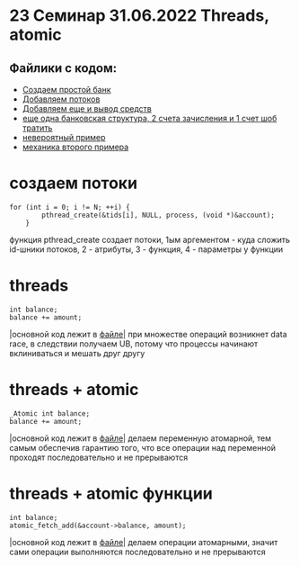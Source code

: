  # 23 Семинар 31.06.2022 Threads, atomic

## Файлики с кодом:

* [Создаем простой банк](bank_add_simple.c)
* [Добавляем потоков](bank_add_threads.c)
* [Добавляем еще и вывод средств](bank_safe.c)
* [еще одна банковская структура, 2 счета зачисления и 1 счет шоб тратить](bank_transfers.c)
* [невероятный пример](full_example.c)
* [механика второго примера](program.c)

#  создаем потоки
```
for (int i = 0; i != N; ++i) {
        pthread_create(&tids[i], NULL, process, (void *)&account);
    }
```
функция pthread_create создает потоки, 1ым аргементом - куда сложить id-шники потоков, 2 - атрибуты, 3 - функция, 4 - параметры у функции



#  threads
```
int balance;
balance += amount;
```
|основной код лежит в [файле](bank_add_threads.c)|
при множестве операций возникнет data race, в следствии получаем UB, потому что процессы начинают вклиниваться и мешать друг другу

#  threads + atomic
```
_Atomic int balance;
balance += amount;
```
|основной код лежит в [файле](bank_add_threads.c)|
делаем переменную атомарной, тем самым обеспечив гарантию того, что все операции над переменной проходят последовательно и не прерываются

#  threads + atomic функции
```
int balance;
atomic_fetch_add(&account->balance, amount);
```
|основной код лежит в [файле](bank_add_threads.c)|
делаем операции атомарными, значит сами операции выполняются последовательно и не прерываются



